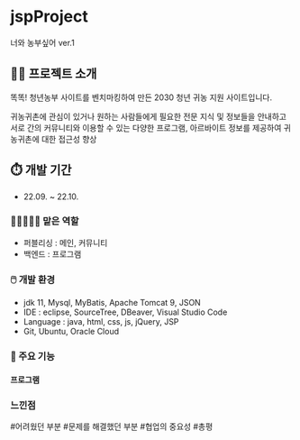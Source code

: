 # jspProject
너와 농부싶어 ver.1

## 👩‍💻 프로젝트 소개
똑똑! 청년농부 사이트를 벤치마킹하여 만든 2030 청년 귀농 지원 사이트입니다.

귀농귀촌에 관심이 있거나 원하는 사람들에게 필요한 전문 지식 및 정보들을 안내하고
서로 간의 커뮤니티와 이용할 수 있는 다양한 프로그램, 아르바이트 정보를 제공하여 귀농귀촌에 대한 접근성 향상

## ⏱️ 개발 기간
- 22.09. ~ 22.10.

### 🧑🏻‍🤝‍🧑🏼 맡은 역할
- 퍼블리싱 : 메인, 커뮤니티
- 백엔드 : 프로그램

### 🖱️ 개발 환경
- jdk 11, Mysql, MyBatis, Apache Tomcat 9, JSON
- IDE : eclipse, SourceTree, DBeaver, Visual Studio Code
- Language : java, html, css, js, jQuery, JSP
- Git, Ubuntu, Oracle Cloud

### 📌 주요 기능

#### 프로그램

### 느낀점
#어려웠던 부분
#문제를 해결했던 부분
#협업의 중요성
#총평
